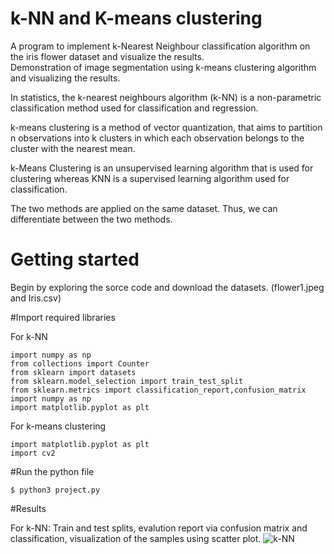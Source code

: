 # k-NN and K-means clustering

A program to implement k-Nearest Neighbour classification algorithm on the iris flower dataset and visualize the results.  
Demonstration of image segmentation using k-means clustering algorithm and visualizing the results.  

In statistics, the k-nearest neighbours algorithm (k-NN) is a non-parametric classification method used for classification and regression.  

k-means clustering is a method of vector quantization, that aims to partition n observations into k clusters in which each observation belongs to the cluster with the nearest mean.  

k-Means Clustering is an unsupervised learning algorithm that is used for clustering whereas KNN is a supervised learning algorithm used for classification.  

The two methods are applied on the same dataset. Thus, we can differentiate between the two methods.  


# Getting started

Begin by exploring the sorce code and download the datasets. (flower1.jpeg and Iris.csv)

#Import required libraries

For k-NN  

```
import numpy as np
from collections import Counter
from sklearn import datasets
from sklearn.model_selection import train_test_split
from sklearn.metrics import classification_report,confusion_matrix
import numpy as np
import matplotlib.pyplot as plt

```
For k-means clustering

```
import matplotlib.pyplot as plt
import cv2

```

#Run the python file

```
$ python3 project.py
```

#Results

For k-NN: Train and test splits, evalution report via confusion matrix and classification, visualization of the samples using scatter plot.
![k-NN](C:\Users\User\Desktop\k-NN)
